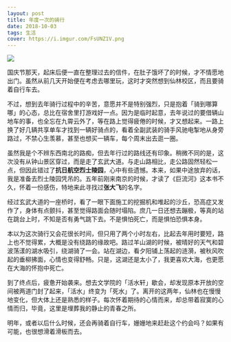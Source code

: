 ```yaml
---
layout: post
title: 年度一次的骑行
date: 2018-10-03
tags: 生活
cover: https://i.imgur.com/FsUNZ1V.png
---
```


<a href="https://i.imgur.com/FsUNZ1V.png" data-lightbox="riding" data-title="鼓楼-仙林">
    <img src="https://i.imgur.com/FsUNZ1V.png">
</a>

国庆节那天，起床后便一直在整理过去的信件，在肚子饿坏了的时候，才不情愿地出门。虽然从前几天开始便在考虑去哪里玩，这时才突然想到仙林校区，而且要骑着自行车去。

不过，想到去年骑行过程中的辛苦，意愿并不是特别强烈，只是抱着「骑到哪算哪」的心态，总比在宿舍里打游戏好一点。因为是临时起意，去年说过的要借辆山地车的事，也全忘在九霄云外了，等在路上觉得疲倦的时候，才又想起来。一路上换了好几辆共享单车才找到一辆好骑点的，看着全副武装的骑手风驰电掣地从身旁路过，不禁心生羡慕，甚至也想买一辆车，每个周末出去逛一圈。

虽然我是个不辨东西南北的路痴，但去年行过的路线还有印象。稍微不同的是，这次没有从钟山景区穿过，而是走了玄武大道。与走山路相比，走公路固然轻松一点，但因此错过了**抗日航空烈士陵园**，心中有些遗憾。本来，如果中途放弃的话，我是准备去烈士陵园凭吊的。五年前刚来南京的时候，才读了《巨流河》这本书不久，怀着一份感伤，特地来此寻找过**张大飞**的名字。

经过玄武大道的一座桥时，看了一眼下面施工的挖掘机和堆起的沙丘，恐高症又发作了，身体有点颤抖，甚至觉得路面会随时塌陷。庶几一日还想去蹦极，等真的站在跳台上时，不知是否有勇气跳下去。不是惧怕死亡，而是惧怕恐惧本身。

本以为这次骑行又会花很长时间，但只用了两个小时左右，比起去年用时要短，路上也不觉得累，大概是没有绕路的缘故吧。路过羊山湖的时候，被晴好的天气和碧波荡漾的湖水吸引，绕湖骑了一会。站在湖边，看夕阳铺上荡起的涟漪，被秋风吹起的垂柳拂面，心情也变得舒畅。只是，这湖还是太小了，我更喜欢大海，也更愿在大海的怀抱中死亡。

到了终点后，疲惫开始袭来。想去文学院的「活水轩」歇会，却发现原本开放的空间被两道门封了起来，「活水」终变为「死水」了。离开的这两年，仙林也在慢慢地变化，但大体上还是熟悉的样子。每次怀着期待的心情而来，却总带着寂寞的心情而归，毕竟，这里是埋葬我的静止的青春之所。

明年，或者以后什么时候，还会再骑着自行车，姗姗地来赶赴这个约会吗？如果有可能，也很想滑着滑板而去。

